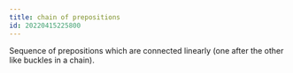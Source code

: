 ```yaml
---
title: chain of prepositions
id: 20220415225800
---
```


Sequence of prepositions which are connected linearly (one after the other like buckles in a chain). 
